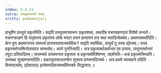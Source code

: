 ```yaml
---
index: 5.4.21
sutra: तत्प्रकृतवचने मयट्
vritti: padamanjari
---
```


 प्राचुर्येण प्रस्तुतं प्रकृतमिति। यद्यपि प्रस्तुतमात्रवचनः प्रकृतशब्दः, तथापीह वचनग्रहणादयं विशेषो लभ्यते। वचनग्सरहणं हि यादृशस्य प्रकृतस्य लोके मयटा वचनं प्रत्यायनं तत्र यथा स्यादित्येवर्थम्। प्रथमासमर्थादिति। केन पुनः प्रथमान्तस्य सामर्थ्य प्रत्ययस्तावत्स्वार्थिकः? यद्यपि स्वार्थिकः, प्राचुर्यं तु तस्य द्योत्यम्। तच्च प्रकृत्यर्थगतमित्येतावदत्र सामर्थ्यम्। अपरे पुनरित्यादि। अत्र प्रकृत्यार्थादर्थान्तर एव प्रत्ययः, तत्पुनरर्थान्तरं ल्युटा प्रतिपादितम्। सप्तम्यर्थ उच्यमानता प्रकृतता च प्रकृत्यर्थविशेषणम्, तद्दर्शयति--अन्नं प्रकृतमस्मिन्नति। उभयथा सूत्रप्रणयनादिति। प्रकारद्वयसाधारण्येन सूत्रस्य प्रणयनादित्यर्थः। अत्र प्रथमे व्याख्याने तदिति विस्पष्टार्थम्; ठ्देवातल्ऽ इत्येवमादिवत्समर्थविभक्तेः सिद्धत्वात् ॥